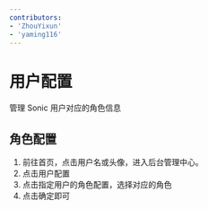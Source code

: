 ```yaml
---
contributors:
- 'ZhouYixun'
- 'yaming116'
---
```


# 用户配置

管理 Sonic 用户对应的角色信息



## 角色配置

1. 前往首页，点击用户名或头像，进入后台管理中心。
2. 点击用户配置
3. 点击指定用户的角色配置，选择对应的角色
4. 点击确定即可